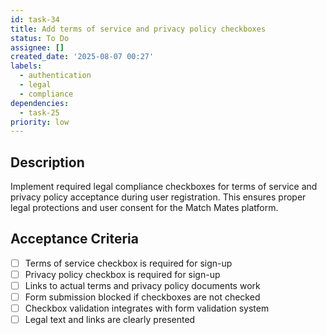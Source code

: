 ```yaml
---
id: task-34
title: Add terms of service and privacy policy checkboxes
status: To Do
assignee: []
created_date: '2025-08-07 00:27'
labels:
  - authentication
  - legal
  - compliance
dependencies:
  - task-25
priority: low
---
```


## Description

Implement required legal compliance checkboxes for terms of service and privacy policy acceptance during user registration. This ensures proper legal protections and user consent for the Match Mates platform.

## Acceptance Criteria

- [ ] Terms of service checkbox is required for sign-up
- [ ] Privacy policy checkbox is required for sign-up
- [ ] Links to actual terms and privacy policy documents work
- [ ] Form submission blocked if checkboxes are not checked
- [ ] Checkbox validation integrates with form validation system
- [ ] Legal text and links are clearly presented
